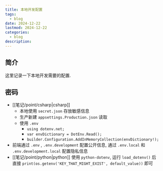 ```yaml
---
title: 本地开发配置
tags:
  - blog
date: 2024-12-22
lastmod: 2024-12-22
categories:
  - blog
description: 
---
```


## 简介

这里记录一下本地开发需要的配置.

## 密码

- [[笔记/point/csharp|csharp]]
    - 本地使用 `secret.json` 存放敏感信息
    - 生产新建 `appsettings.Production.json` 读取
    - 使用 `.env`
        - `using dotenv.net;`
        - `var envDictionary = DotEnv.Read();`
        - `builder.Configuration.AddInMemoryCollection(envDictionary!);`
- 前端通过 `.env` , `.env.development` 配置公开信息,  通过 `.env.local` 和 `.env.development.local` 配置隐私信息
- [[笔记/point/python|python]] 使用 `python-dotenv`, 运行 `load_dotenv()` 后直接 `print(os.getenv('KEY_THAT_MIGHT_EXIST', default_value))` 即可
